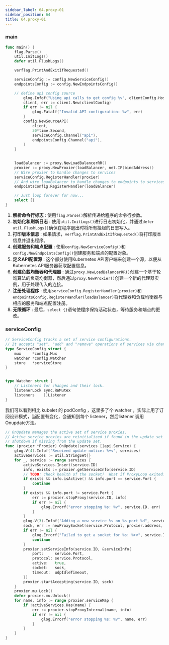 ```yaml
---
sidebar_label: 64.proxy-01
sidebar_position: 64
title: 64.proxy-01
---
```


### main


```go
func main() {
	flag.Parse()
	util.InitLogs()
	defer util.FlushLogs()

	verflag.PrintAndExitIfRequested()

	serviceConfig := config.NewServiceConfig()
	endpointsConfig := config.NewEndpointsConfig()

	// define api config source
		glog.Infof("Using api calls to get config %v", clientConfig.Host)
		client, err := client.New(clientConfig)
		if err != nil {
			glog.Fatalf("Invalid API configuration: %v", err)
		}
		config.NewSourceAPI(
			client,
			30*time.Second,
			serviceConfig.Channel("api"),
			endpointsConfig.Channel("api"),
		)
	} 
	

	loadBalancer := proxy.NewLoadBalancerRR()
	proxier := proxy.NewProxier(loadBalancer, net.IP(bindAddress))
	// Wire proxier to handle changes to services
	serviceConfig.RegisterHandler(proxier)
	// And wire loadBalancer to handle changes to endpoints to services
	endpointsConfig.RegisterHandler(loadBalancer)

	// Just loop forever for now...
	select {}
}
```


1. **解析命令行标志** : 使用`flag.Parse()`解析传递给程序的命令行参数。 
2. **初始化和刷新日志** : 使用`util.InitLogs()`进行日志初始化，并通过`defer util.FlushLogs()`确保在程序退出时将所有挂起的日志写入。 
3. **打印版本信息** : 如果请求，`verflag.PrintAndExitIfRequested()`将打印版本信息并退出程序。 
4. **创建服务和端点配置** : 使用`config.NewServiceConfig()`和`config.NewEndpointsConfig()`创建服务和端点的配置对象。 
5. **定义API配置源** : 这个部分使用Kubernetes API客户端来创建一个源，以便从Kubernetes API服务器获取配置信息。 
6. **创建负载均衡器和代理器** : 通过`proxy.NewLoadBalancerRR()`创建一个基于轮询算法的负载均衡器，然后通过`proxy.NewProxier()`创建一个新的代理器实例，用于处理传入的连接。 
7. **注册处理程序** : 使用`serviceConfig.RegisterHandler(proxier)`和`endpointsConfig.RegisterHandler(loadBalancer)`将代理器和负载均衡器与相应的服务和端点配置注册。 
8. **无限循环** : 最后，`select {}`语句使程序保持活动状态，等待服务和端点的更改。

### serviceConfig 


```go
// ServiceConfig tracks a set of service configurations.
// It accepts "set", "add" and "remove" operations of services via channels, and invokes registered handlers on change.
type ServiceConfig struct {
	mux     *config.Mux
	watcher *config.Watcher
	store   *serviceStore
}


type Watcher struct {
	// Listeners for changes and their lock.
	listenerLock sync.RWMutex
	listeners    []Listener
}

```

我们可以看到相比 kubelet 的 podConfig ，这里多了个 watcher ，实际上用了订阅设计模式，当配置有变化，会通知到每个 listener，然后listener 调用 Onupdate方法。


```go
// OnUpdate manages the active set of service proxies.
// Active service proxies are reinitialized if found in the update set or
// shutdown if missing from the update set.
func (proxier *Proxier) OnUpdate(services []api.Service) {
	glog.V(4).Infof("Received update notice: %+v", services)
	activeServices := util.StringSet{}
	for _, service := range services {
		activeServices.Insert(service.ID)
		info, exists := proxier.getServiceInfo(service.ID)
		// TODO: check health of the socket?  What if ProxyLoop exited?
		if exists && info.isActive() && info.port == service.Port {
			continue
		}
		if exists && info.port != service.Port {
			err := proxier.stopProxy(service.ID, info)
			if err != nil {
				glog.Errorf("error stopping %s: %v", service.ID, err)
			}
		}
		glog.V(3).Infof("Adding a new service %s on %s port %d", service.ID, service.Protocol, service.Port)
		sock, err := newProxySocket(service.Protocol, proxier.address, service.Port)
		if err != nil {
			glog.Errorf("Failed to get a socket for %s: %+v", service.ID, err)
			continue
		}
		proxier.setServiceInfo(service.ID, &serviceInfo{
			port:     service.Port,
			protocol: service.Protocol,
			active:   true,
			socket:   sock,
			timeout:  udpIdleTimeout,
		})
		proxier.startAccepting(service.ID, sock)
	}
	proxier.mu.Lock()
	defer proxier.mu.Unlock()
	for name, info := range proxier.serviceMap {
		if !activeServices.Has(name) {
			err := proxier.stopProxyInternal(name, info)
			if err != nil {
				glog.Errorf("error stopping %s: %v", name, err)
			}
		}
	}
}

```